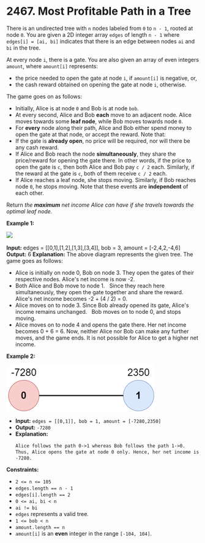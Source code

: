 # 2467. Most Profitable Path in a Tree

There is an undirected tree with `n` nodes labeled from `0` to `n - 1`, rooted at node `0`. You are given a 2D integer array `edges` of length `n - 1` where `edges[i] = [ai, bi]` indicates that there is an edge between nodes `ai` and `bi` in the tree.

At every node `i`, there is a gate. You are also given an array of even integers `amount`, where `amount[i]` represents:

*   the price needed to open the gate at node `i`, if `amount[i]` is negative, or,
*   the cash reward obtained on opening the gate at node `i`, otherwise.

The game goes on as follows:

*   Initially, Alice is at node `0` and Bob is at node `bob`.
*   At every second, Alice and Bob **each** move to an adjacent node. Alice moves towards some **leaf node**, while Bob moves towards node `0`.
*   For **every** node along their path, Alice and Bob either spend money to open the gate at that node, or accept the reward. Note that:
  *   If the gate is **already open**, no price will be required, nor will there be any cash reward.
  *   If Alice and Bob reach the node **simultaneously**, they share the price/reward for opening the gate there. In other words, if the price to open the gate is `c`, then both Alice and Bob pay `c / 2` each. Similarly, if the reward at the gate is `c`, both of them receive `c / 2` each.
*   If Alice reaches a leaf node, she stops moving. Similarly, if Bob reaches node `0`, he stops moving. Note that these events are **independent** of each other.

Return _the **maximum** net income Alice can have if she travels towards the optimal leaf node._

**Example 1:**

![](https://assets.leetcode.com/uploads/2022/10/29/eg1.png)

**Input:** edges = [[0,1],[1,2],[1,3],[3,4]], bob = 3, amount = [-2,4,2,-4,6]
**Output:** 6
**Explanation:**
The above diagram represents the given tree. The game goes as follows:
- Alice is initially on node 0, Bob on node 3. They open the gates of their respective nodes.
  Alice's net income is now -2.
- Both Alice and Bob move to node 1. 
  Since they reach here simultaneously, they open the gate together and share the reward.
  Alice's net income becomes -2 + (4 / 2) = 0.
- Alice moves on to node 3. Since Bob already opened its gate, Alice's income remains unchanged.
  Bob moves on to node 0, and stops moving.
- Alice moves on to node 4 and opens the gate there. Her net income becomes 0 + 6 = 6.
  Now, neither Alice nor Bob can make any further moves, and the game ends.
  It is not possible for Alice to get a higher net income.

**Example 2:**

![](eg2.png)

* **Input:** `edges = [[0,1]], bob = 1, amount = [-7280,2350]`
* **Output:** `-7280`
* **Explanation:**
  ```
  Alice follows the path 0->1 whereas Bob follows the path 1->0.
  Thus, Alice opens the gate at node 0 only. Hence, her net income is -7280.
  ```

**Constraints:**

*   `2 <= n <= 105`
*   `edges.length == n - 1`
*   `edges[i].length == 2`
*   `0 <= ai, bi < n`
*   `ai != bi`
*   `edges` represents a valid tree.
*   `1 <= bob < n`
*   `amount.length == n`
*   `amount[i]` is an **even** integer in the range `[-104, 104]`.
